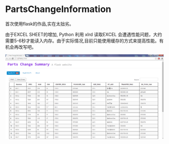 # PartsChangeInformation

首次使用flask的作品,实在太拙劣。

由于EXCEL SHEET的增加, Python 利用 xlrd 读取EXCEL 会遭遇性能问题，大约需要5-6秒才能读入内存。由于实际情况,目前只能使用缓存的方式来提高性能。有机会再改写吧。

![pic](https://github.com/NegativeDearc/PartsChangeInformation/blob/master/demo.png)
